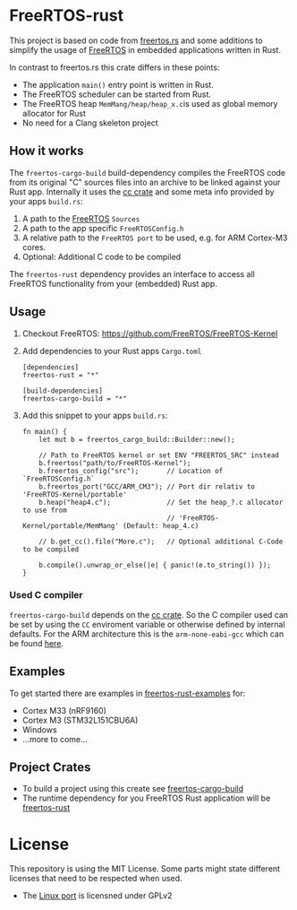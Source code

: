 # FreeRTOS-rust

This project is based on code from [freertos.rs](https://github.com/hashmismatch/freertos.rs) and some additions to
 simplify the usage of [FreeRTOS](https://github.com/FreeRTOS/FreeRTOS-Kernel) in embedded applications written
 in Rust.

In contrast to freertos.rs this crate differs in these points:

- The application `main()` entry point is written in Rust.
- The FreeRTOS scheduler can be started from Rust.
- The FreeRTOS heap `MemMang/heap/heap_x.c`is used as global memory allocator for Rust
- No need for a Clang skeleton project

## How it works

The `freertos-cargo-build` build-dependency compiles the FreeRTOS code from its original "C" sources files into an 
archive to be linked against your Rust app. Internally it uses the [cc crate](https://docs.rs/crate/cc) and some meta 
info provided by your apps `build.rs`:
 
 1. A path to the [FreeRTOS](https://github.com/FreeRTOS/FreeRTOS-Kernel) `Sources`
 1. A path to the app specific `FreeRTOSConfig.h`
 1. A relative path to the `FreeRTOS port` to be used, e.g. for ARM Cortex-M3 cores.
 1. Optional: Additional C code to be compiled
 
 The `freertos-rust` dependency provides an interface to access all FreeRTOS functionality from your (embedded) 
 Rust app.
 
 ## Usage

1. Checkout FreeRTOS: https://github.com/FreeRTOS/FreeRTOS-Kernel   

1. Add dependencies to your Rust apps `Cargo.toml`

    ```
    [dependencies]
    freertos-rust = "*"
    
    [build-dependencies]
    freertos-cargo-build = "*"
    ```
    
1. Add this snippet to your apps `build.rs`:
    ```
    fn main() {
        let mut b = freertos_cargo_build::Builder::new();
    
        // Path to FreeRTOS kernel or set ENV "FREERTOS_SRC" instead
        b.freertos("path/to/FreeRTOS-Kernel");
        b.freertos_config("src");       // Location of `FreeRTOSConfig.h` 
        b.freertos_port("GCC/ARM_CM3"); // Port dir relativ to 'FreeRTOS-Kernel/portable' 
        b.heap("heap4.c");              // Set the heap_?.c allocator to use from 
                                        // 'FreeRTOS-Kernel/portable/MemMang' (Default: heap_4.c)       
   
        // b.get_cc().file("More.c");   // Optional additional C-Code to be compiled
    
        b.compile().unwrap_or_else(|e| { panic!(e.to_string()) });
    }
    ```   

### Used C compiler
`freertos-cargo-build` depends on the [cc crate](https://docs.rs/crate/cc). So the C compiler
used can be set by using the `CC` enviroment variable or otherwise defined by internal 
defaults. For the ARM architecture this is the `arm-none-eabi-gcc` which can be found [here](https://developer.arm.com/tools-and-software/open-source-software/developer-tools/gnu-toolchain/gnu-rm/downloads).

## Examples
To get started there are examples in [freertos-rust-examples](freertos-rust-examples) for:

* Cortex M33 (nRF9160)
* Cortex M3 (STM32L151CBU6A)
* Windows
* ...more to come...

## Project Crates
* To build a project using this create see [freertos-cargo-build](freertos-cargo-build)
* The runtime dependency for you FreeRTOS Rust application will be [freertos-rust](freertos-rust)


# License
This repository is using the MIT License. Some parts might state different licenses that need to be respected when used.

* The [Linux port](https://github.com/michaelbecker/freertos-addons) is licensned under GPLv2




